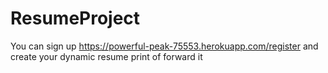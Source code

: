 # ResumeProject
You can sign up https://powerful-peak-75553.herokuapp.com/register and create your dynamic resume print of forward it 
